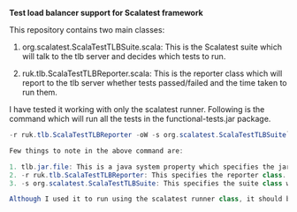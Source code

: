 **Test load balancer support for Scalatest framework**

This repository contains two main classes:

1. org.scalatest.ScalaTestTLBSuite.scala: This is the Scalatest suite which will talk to the tlb server and decides which tests to run.

2. ruk.tlb.ScalaTestTLBReporter.scala: This is the reporter class which will report to the tlb server whether tests passed/failed and the time taken to run them.

I have tested it working with only the scalatest runner. Following is the command which will run all the tests in the functional-tests.jar package.

```java $TESTS_JVM_OPS -Dtlb.jar.file=./lib/functional-tests.jar -cp "./lib/*" org.scalatest.tools.Runner -u reports 
-r ruk.tlb.ScalaTestTLBReporter -oW -s org.scalatest.ScalaTestTLBSuite```

Few things to note in the above command are:

1. tlb.jar.file: This is a java system property which specifies the jar file which has all the tests to run.
2. -r ruk.tlb.ScalaTestTLBReporter: This specifies the reporter class.
3. -s org.scalatest.ScalaTestTLBSuite: This specifies the suite class which returns the tests to run after talking to the tlb server.

Although I used it to run using the scalatest runner class, it should be easy to support running by SBT or any other build framework with some coding effort.
